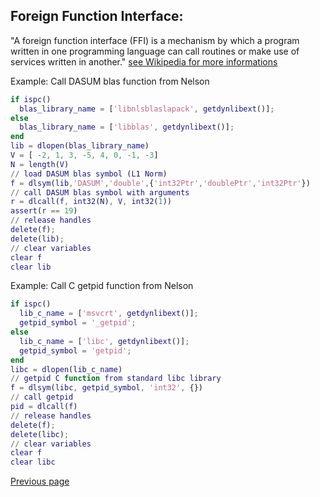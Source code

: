 ## Foreign Function Interface:

"A foreign function interface (FFI) is a mechanism by which a program written in one programming language can call routines or make use of services written in another."
[see Wikipedia for more informations](https://en.wikipedia.org/wiki/Foreign_function_interface)

Example: Call DASUM blas function from Nelson

```Matlab
if ispc()
  blas_library_name = ['libnlsblaslapack', getdynlibext()];
else
  blas_library_name = ['libblas', getdynlibext()];
end
lib = dlopen(blas_library_name)
V = [ -2, 1, 3, -5, 4, 0, -1, -3]
N = length(V)
// load DASUM blas symbol (L1 Norm)
f = dlsym(lib,'DASUM','double',{'int32Ptr','doublePtr','int32Ptr'})
// call DASUM blas symbol with arguments
r = dlcall(f, int32(N), V, int32(1))
assert(r == 19)
// release handles
delete(f);
delete(lib);
// clear variables
clear f
clear lib
```

Example: Call C getpid function from Nelson

```Matlab
if ispc()
  lib_c_name = ['msvcrt', getdynlibext()];
  getpid_symbol = '_getpid';
else
  lib_c_name = ['libc', getdynlibext()];
  getpid_symbol = 'getpid';  
end
libc = dlopen(lib_c_name)
// getpid C function from standard libc library
f = dlsym(libc, getpid_symbol, 'int32', {})
// call getpid
pid = dlcall(f)
// release handles
delete(f);
delete(libc);
// clear variables
clear f
clear libc
```


[Previous page](README.md)

